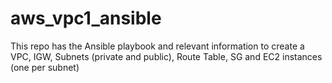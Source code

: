 # aws_vpc1_ansible
This repo has the Ansible playbook and relevant information to create a VPC, IGW, Subnets (private and public), Route Table, SG and EC2 instances (one per subnet)
